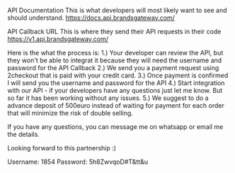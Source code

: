 
API Documentation
This is what developers will most likely want to see and should understand.
https://docs.api.brandsgateway.com/
 
API Callback URL
This is where they send their API requests in their code
https://v1.api.brandsgateway.com/
 
Here is the what the process is:
1.) Your developer can review the API, but they won't be able to integrat it because they will need the username and password for the API Callback
2.) We send you a payment request using 2checkout that is paid with your credit card.
3.) Once payment is confirmed I will send you the username and password for the API
4.) Start integration with our API - if your developers have any questions just let me know. But so far it has been working without any issues.
5.) We suggest to do a advance deposit of 500euro instead of waiting for payment for each order that will minimize the risk of double selling.
 
If you have any questions, you can message me on whatsapp or email me the details.
 
Looking forward to this partnership :)


Username:  1854
Password: 5h8ZwvqoD#T&tt&u